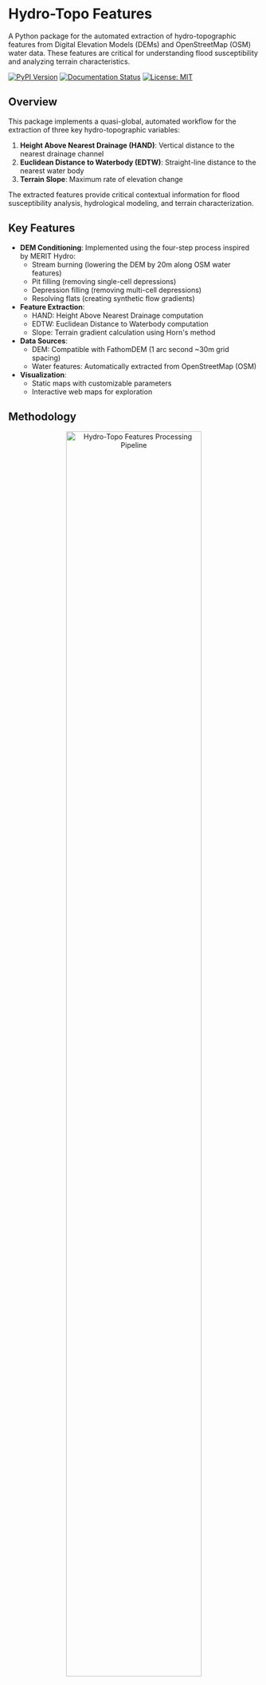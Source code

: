 # Hydro-Topo Features

A Python package for the automated extraction of hydro-topographic features from Digital Elevation Models (DEMs) and OpenStreetMap (OSM) water data. These features are critical for understanding flood susceptibility and analyzing terrain characteristics.

[![PyPI Version](https://img.shields.io/pypi/v/hydro-topo-features.svg)](https://pypi.org/project/hydro-topo-features/)
[![Documentation Status](https://readthedocs.org/projects/hydro-topo-features/badge/?version=latest)](https://hydro-topo-features.readthedocs.io/en/latest/?badge=latest)
[![License: MIT](https://img.shields.io/badge/License-MIT-yellow.svg)](https://opensource.org/licenses/MIT)

## Overview

This package implements a quasi-global, automated workflow for the extraction of three key hydro-topographic variables:

1. **Height Above Nearest Drainage (HAND)**: Vertical distance to the nearest drainage channel
2. **Euclidean Distance to Waterbody (EDTW)**: Straight-line distance to the nearest water body
3. **Terrain Slope**: Maximum rate of elevation change

The extracted features provide critical contextual information for flood susceptibility analysis, hydrological modeling, and terrain characterization.

## Key Features

- **DEM Conditioning**: Implemented using the four-step process inspired by MERIT Hydro:
  - Stream burning (lowering the DEM by 20m along OSM water features)
  - Pit filling (removing single-cell depressions)
  - Depression filling (removing multi-cell depressions)
  - Resolving flats (creating synthetic flow gradients)
- **Feature Extraction**:
  - HAND: Height Above Nearest Drainage computation
  - EDTW: Euclidean Distance to Waterbody computation
  - Slope: Terrain gradient calculation using Horn's method
- **Data Sources**:
  - DEM: Compatible with FathomDEM (1 arc second ~30m grid spacing)
  - Water features: Automatically extracted from OpenStreetMap (OSM)
- **Visualization**:
  - Static maps with customizable parameters
  - Interactive web maps for exploration

## Methodology

<figure style="text-align: center;">
  <img src="pipeline.png" alt="Hydro-Topo Features Processing Pipeline" width="80%">
  <figcaption><em>Figure 1:</em> Quasi Global and Automatic Pipeline To Compute the Hydro Topographic Descriptors: (X1) HAND, (X2) Slope and (X3) Euclidean Distance To Water, using (A1) FathomDEM and (A2) OpenStreetMap Water as Input Data. A (B) Conditioned DEM is computed to ensure drainage and an accurate (C) Flow Direction approximation.</figcaption>
</figure>

### Data Sources

#### Global 30m Terrain Model (FathomDEM)

This study employs FathomDEM (Uhe et al., 2025), a high-quality terrain model available at 1 arc second (~30 m) grid spacing between 60°S and 80°N. FathomDEM, a Digital Terrain Model (DTM), represents the bare earth surface excluding all natural and anthropogenic features such as vegetation and structures. It is derived from the Copernicus DEM (ESA, 2021) and refined using a hybrid visual transformer model with additional predictors to remove buildings, trees, and other non-terrain elements. Comparative evaluations have demonstrated FathomDEM's superior performance against commonly used DTMs such as FABDEM (Uhe et al., 2025).

#### Global Water Layer

The water layer was derived from OpenStreetMap (OSM) water features (OpenStreetMap, 2023), adapting and simplifying the workflow established in MERIT Hydro (Yamazaki et al., 2019). While MERIT Hydro utilized three different data sources (G1WBM, GSWO, and OSM) to create a probabilistic water layer, our approach streamlines the process by exclusively using OSM water-related features. These features were extracted using the following OSM tags (Yamazaki et al., 2019):

- "natural = water"
- "waterway = \*"
- "landuse = reservoir"

This simplification was justified through visual comparisons of OSM data with optical and aerial imagery, which confirmed sufficient accuracy in representing channel networks within our AOIs. (Multi-)Polygon and (Multi-)Line OSM water features were rasterized at 3 arc-second resolution to match the DEM. The decision was also based on the assumption that during flood events, high precipitation and elevated water levels would ensure that even non-permanent and smaller channels would be water-filled.

### DEM Conditioning

To ensure accurate hydrological modeling, we implemented a four-step DEM conditioning process inspired by MERIT Hydro (Yamazaki et al., 2019) that enforces known drainage patterns, removes artifacts, and establishes continuous flow paths that would otherwise be compromised by data inconsistencies and terrain ambiguities.

#### Stream Burning

Stream burning was performed by lowering the elevation of the original FathomDEM by dZ=20m along the OSM-derived water features. This value was selected based on the maximum value of the probabilistic calculations used in MERIT Hydro, with recent research by Chen et al. (2024) suggesting that even higher stream burning values (40-50m) may be effective. Our experimental testing confirmed that a 20m constant channel depth provided satisfactory results. For computational efficiency, no smoothing (e.g., Gaussian blurring) was applied, as experiments demonstrated no significant influence on computed flow directions.

#### Pit Filling

Single-cell depressions (pits) in the DEM, which prevent downstream flow and often result from noise or data artifacts, were identified and filled by raising their elevation to match the lowest adjacent neighbor. This conservative correction ensures minimal alteration to the DEM while enabling proper flow direction calculation. The procedure was implemented efficiently in PySheds through Numba-accelerated routines.

#### Depression Filling

Multi-cell depressions (sinks) surrounded by higher terrain can disrupt hydrological modeling by creating unintended internal basins. These features were removed using the Priority-Flood algorithm, which fills each depression to the level of its lowest exterior spill point, ensuring water routing toward depression edges. This computationally efficient and robust algorithm is particularly suitable for large-scale DEMs (Barnes et al., 2014) and implemented in PySheds (Bartos, 2018).

#### Resolving Flats

Following pit and depression removal, large areas of uniform elevation (flats) can remain and be introduced through the filling process, resulting in ambiguous flow directions. To resolve these flats, we implemented the algorithm proposed by Barnes et al. (2015) in PySheds (Bartos, 2018), which constructs an artificial drainage gradient across flat areas by combining gradients from higher terrain and toward lower terrain. Small elevation increments proportional to this synthetic gradient were applied to the DEM, ensuring water flows across flat regions while preserving the relative elevation relationships in surrounding terrain.

### Flow Direction

Flow direction was calculated from the Conditioned DEM using the deterministic D8 method (O'Callaghan & Mark, 1984), where water from each grid cell flows to the steepest downslope neighbor among the eight surrounding cells. Using the Conditioned DEM, a more accurate computation of the flow direction is possible. This operation was implemented using PySheds (Bartos, 2018), providing the last required input for the subsequent HAND calculation.

### Hydro-Topographic Variable Calculation

#### Height Above Nearest Drainage (HAND)

HAND was calculated following the methodology established by Rennó et al. (2008). For each cell in the DEM, the flow path based on the flow direction was traced downstream until reaching the nearest water cell in the OSM raster. Then using the raw FathomDEM, the elevation difference between the current cell and the first encountered water cell was defined as the HAND value. This metric effectively quantifies the vertical distance to the nearest drainage channel, providing a powerful indicator of flood susceptibility.

Often the water layer for the stream burning and the calculation of HAND is derived by setting a stream initiation accumulation threshold. However, there are no definitive best practices, and determining appropriate thresholds can vary drastically (e.g., Chen et al., 2024 investigated accumulation thresholds ranging from 2,500 to 30,000 cells in a 30m grid), becoming a major challenge in delineating an accurate river network. These threshold values are highly dependent on regional geomorphology, catchment size, climate conditions, seasonal variability, and underlying geological formations, requiring manual calibration for each study area to achieve adequate representation of the drainage network.

#### Terrain Slope

The terrain slope was calculated from the unconditioned FathomDEM using the standard eight-direction (D8) method, representing the maximum rate of elevation change between each cell and its eight neighbors and is measured in degrees. The slope captures, for example, the gravitational influence on surface water flow and retention capacity.

#### Euclidean Distance to Waterbody (EDTW)

The Euclidean distance to the next waterbody (EDTW) was computed as the straight-line distance from each cell to the nearest water cell in the OSM water raster. This metric complements HAND by incorporating horizontal proximity to water bodies, which significantly influences flood susceptibility.

## Installation

### Using pip

```bash
pip install hydro-topo-features
```

### From source

```bash
# Clone the repository
cd hydro-topo-features

# Create a conda environment
conda create -n hydro_topo_env python=3.11
conda activate hydro_topo_env

# Install dependencies and package
pip install -e .
```

## Quick Start

```python
from hydro_topo_features.pipeline import run_pipeline

outputs = run_pipeline(
    site_id="my_area",
    aoi_path="path/to/area_of_interest.shp",
    dem_tile_folder_path="path/to/dem_tiles/", # (.tif)
    output_path="outputs",
    create_static_maps=True,
    create_interactive_map=True
)

# Print output paths
for key, path in outputs.items():
    print(f"{key}: {path}")
```

## Command Line Usage

```bash
python test_hydro_topo.py --site-id my_area \
                         --aoi-path path/to/area_of_interest.shp \
                         --dem-dir path/to/dem_tiles/ \
                         --output-dir outputs \
                         --static-maps \
                         --interactive-map
```

## Documentation

For comprehensive documentation, please visit:
[https://hydro-topo-features.readthedocs.io/](https://hydro-topo-features.readthedocs.io/)

## License

This project is licensed under the MIT License - see the LICENSE file for details.

## Citation

If you use this package in your research, please cite:

```
@software{hydro_topo_features,
  author = {Hosch, Paul},
  title = {Hydro-Topo Features: A Python package for extracting hydro-topographic features},
  year = {2025},
  url = {https://github.com/paulhosch/hydro-topo-features}
}
```

## Future Improvements

### Slope Calculation

The current implementation calculates slope using Horn's method, which offers a good balance between computational efficiency and accuracy. However, this approach has some limitations:

- **Smoothing Effect**: The algorithm has an inherent smoothing effect that can underestimate slope in areas with high terrain variability.
- **Directional Bias**: Horn's gradient estimation may miss subtle directional variations, particularly in terrains with complex anisotropic features.

Future improvements could include:

- richdem, WhiteboxTools for more advanced slope calculations.

### EDTW Computation

The current Euclidean Distance to Waterbody (EDTW) implementation calculates the straight-line distance to the nearest water cell, which doesn't account for flow dynamics:

- **Flow Direction Ignorance**: The straight-line approach doesn't consider that water actually moves along flow paths governed by terrain, not in straight lines.
- **Terrain Barriers**: Terrain barriers (like ridges) between a point and water body are not considered in a simple Euclidean calculation.

Potential enhancements could include:

- Implementing a flow-path distance calculation that traces along the actual flow direction network

## References

### Scientific Publications

Barnes, R., Lehman, C., & Mulla, D. (2014). Priority-flood: An optimal depression-filling and watershed-labeling algorithm for digital elevation models. _Computers & Geosciences, 62_, 117-127.

Barnes, R., Lehman, C., & Mulla, D. (2015). An efficient assignment of drainage direction over flat surfaces in raster digital elevation models. _Computers & Geosciences, 77_, 138-148.

Chen, L., Gong, G., Li, X., & Jiang, C. (2024). Optimizing threshold selection for river network extraction from high-resolution DEMs. _Journal of Hydrology, 628_, 130308.

ESA. (2021). Copernicus Digital Elevation Model. European Space Agency. https://spacedata.copernicus.eu/collections/copernicus-digital-elevation-model

O'Callaghan, J. F., & Mark, D. M. (1984). The extraction of drainage networks from digital elevation data. _Computer Vision, Graphics, and Image Processing, 28(3)_, 323-344.

OpenStreetMap. (2023). OpenStreetMap Data. https://www.openstreetmap.org

Rennó, C. D., Nobre, A. D., Cuartas, L. A., Soares, J. V., Hodnett, M. G., Tomasella, J., & Waterloo, M. J. (2008). HAND, a new terrain descriptor using SRTM-DEM: Mapping terra-firme rainforest environments in Amazonia. _Remote Sensing of Environment, 112(9)_, 3469-3481.

Uhe, P., Pickering, M., Smith, A., Smith, N., Schumann, G., Sampson, C., Wing, O., & Bates, P. (2025). FathomDEM: A global bare-earth digital elevation model. [Publication in preparation]

Yamazaki, D., Ikeshima, D., Sosa, J., Bates, P. D., Allen, G. H., & Pavelsky, T. M. (2019). MERIT Hydro: A high-resolution global hydrography map based on latest topography dataset. _Water Resources Research, 55(6)_, 5053-5073.

### Software and Tools

Bartos, M. (2018). PySheds: Simple and efficient hydrologic terrain analysis in Python. GitHub Repository. https://github.com/mdbartos/pysheds
